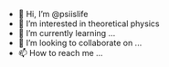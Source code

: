 - 👋 Hi, I’m @psiislife
- 👀 I’m interested in theoretical physics
- 🌱 I’m currently learning ...
- 💞️ I’m looking to collaborate on ...
- 📫 How to reach me ...

<!---
psiislife/psiislife is a ✨ special ✨ repository because its `README.md` (this file) appears on your GitHub profile.
You can click the Preview link to take a look at your changes.
--->
